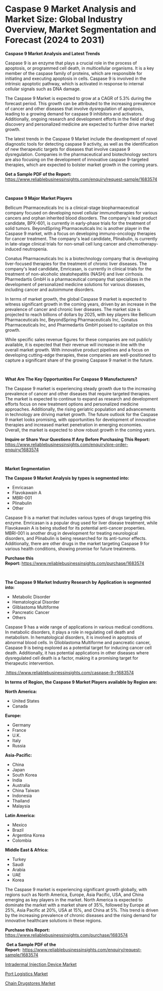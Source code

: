 <p><h1>Caspase 9 Market Analysis and Market Size: Global Industry Overview, Market Segmentation and Forecast (2024 to 2031)</h1></p><p><strong>Caspase 9 Market Analysis and Latest Trends</strong></p>
<p><p>Caspase 9 is an enzyme that plays a crucial role in the process of apoptosis, or programmed cell death, in multicellular organisms. It is a key member of the caspase family of proteins, which are responsible for initiating and executing apoptosis in cells. Caspase 9 is involved in the intrinsic apoptotic pathway, which is activated in response to internal cellular signals such as DNA damage.</p><p>The Caspase 9 Market is expected to grow at a CAGR of 5.3% during the forecast period. This growth can be attributed to the increasing prevalence of cancer and other diseases that involve dysregulation of apoptosis, leading to a growing demand for caspase 9 inhibitors and activators. Additionally, ongoing research and development efforts in the field of drug discovery and personalized medicine are expected to further drive market growth.</p><p>The latest trends in the Caspase 9 Market include the development of novel diagnostic tools for detecting caspase 9 activity, as well as the identification of new therapeutic targets for diseases that involve caspase 9 dysregulation. Companies in the pharmaceutical and biotechnology sectors are also focusing on the development of innovative caspase 9-targeted therapies, which are expected to bolster market growth in the coming years.</p></p>
<p><strong>Get a Sample PDF of the Report:&nbsp;</strong> <a href="https://www.reliablebusinessinsights.com/enquiry/request-sample/1683574">https://www.reliablebusinessinsights.com/enquiry/request-sample/1683574</a></p>
<p>&nbsp;</p>
<p><strong>Caspase 9 Major Market Players</strong></p>
<p><p>Bellicum Pharmaceuticals Inc is a clinical-stage biopharmaceutical company focused on developing novel cellular immunotherapies for various cancers and orphan inherited blood disorders. The company's lead product candidate, BPX-601, is currently in early-phase trials for the treatment of solid tumors. BeyondSpring Pharmaceuticals Inc is another player in the Caspase 9 market, with a focus on developing immuno-oncology therapies for cancer treatment. The company's lead candidate, Plinabulin, is currently in late-stage clinical trials for non-small cell lung cancer and chemotherapy-induced neutropenia.</p><p>Conatus Pharmaceuticals Inc is a biotechnology company that is developing liver-focused therapies for the treatment of chronic liver diseases. The company's lead candidate, Emricasan, is currently in clinical trials for the treatment of non-alcoholic steatohepatitis (NASH) and liver cirrhosis. Pharmedartis GmbH is a pharmaceutical company that specializes in the development of personalized medicine solutions for various diseases, including cancer and autoimmune disorders.</p><p>In terms of market growth, the global Caspase 9 market is expected to witness significant growth in the coming years, driven by an increase in the prevalence of cancer and chronic liver diseases. The market size is projected to reach billions of dollars by 2025, with key players like Bellicum Pharmaceuticals Inc, BeyondSpring Pharmaceuticals Inc, Conatus Pharmaceuticals Inc, and Pharmedartis GmbH poised to capitalize on this growth.</p><p>While specific sales revenue figures for these companies are not publicly available, it is expected that their revenue will increase in line with the overall market growth. With innovative product pipelines and a focus on developing cutting-edge therapies, these companies are well-positioned to capture a significant share of the growing Caspase 9 market in the future.</p></p>
<p>&nbsp;</p>
<p><strong>What Are The Key Opportunities For Caspase 9 Manufacturers?</strong></p>
<p><p>The Caspase 9 market is experiencing steady growth due to the increasing prevalence of cancer and other diseases that require targeted therapies. The market is expected to continue to expand as research and development efforts focus on new treatment options and personalized medicine approaches. Additionally, the rising geriatric population and advancements in technology are driving market growth. The future outlook for the Caspase 9 market looks promising, with opportunities for development of innovative therapies and increased market penetration in emerging economies. Overall, the market is expected to show robust growth in the coming years.</p></p>
<p><strong>Inquire or Share Your Questions If Any Before Purchasing This Report:</strong> <a href="https://www.reliablebusinessinsights.com/enquiry/pre-order-enquiry/1683574">https://www.reliablebusinessinsights.com/enquiry/pre-order-enquiry/1683574</a></p>
<p>&nbsp;</p>
<p><strong>Market Segmentation</strong></p>
<p><strong>The Caspase 9 Market Analysis by types is segmented into:</strong></p>
<p><ul><li>Emricasan</li><li>Flavokawain A</li><li>MBRI-001</li><li>Plinabulin</li><li>Other</li></ul></p>
<p><p>Caspase 9 is a market that includes various types of drugs targeting this enzyme. Emricasan is a popular drug used for liver disease treatment, while Flavokawain A is being studied for its potential anti-cancer properties. MBRI-001 is another drug in development for treating neurological disorders, and Plinabulin is being researched for its anti-tumor effects. Additionally, there are other drugs in the market targeting Caspase 9 for various health conditions, showing promise for future treatments.</p></p>
<p><strong>Purchase this Report:&nbsp;</strong><a href="https://www.reliablebusinessinsights.com/purchase/1683574">https://www.reliablebusinessinsights.com/purchase/1683574</a></p>
<p>&nbsp;</p>
<p><strong>The Caspase 9 Market Industry Research by Application is segmented into:</strong></p>
<p><ul><li>Metabolic Disorder</li><li>Hematological Disorder</li><li>Gliblastoma Multiforme</li><li>Pancreatic Cancer</li><li>Others</li></ul></p>
<p><p>Caspase 9 has a wide range of applications in various medical conditions. In metabolic disorders, it plays a role in regulating cell death and metabolism. In hematological disorders, it is involved in apoptosis of abnormal blood cells. In Glioblastoma Multiforme and pancreatic cancer, Caspase 9 is being explored as a potential target for inducing cancer cell death. Additionally, it has potential applications in other diseases where dysregulated cell death is a factor, making it a promising target for therapeutic intervention.</p></p>
<p><a href="https://www.reliablebusinessinsights.com/caspase-9-r1683574">&nbsp;https://www.reliablebusinessinsights.com/caspase-9-r1683574</a></p>
<p><strong>In terms of Region, the Caspase 9 Market Players available by Region are:</strong></p>
<p>
    <p> <strong> North America: </strong>
        <ul>
            <li>United States</li>
            <li>Canada</li>
        </ul>
        </p> 
    <p> <strong> Europe: </strong>
        <ul>
            <li>Germany</li>
            <li>France</li>
            <li>U.K.</li>
            <li>Italy</li>
            <li>Russia</li>
        </ul>
        </p> 
    <p> <strong> Asia-Pacific: </strong>
        <ul>
            <li>China</li>
            <li>Japan</li>
            <li>South Korea</li>
            <li>India</li>
            <li>Australia</li>
            <li>China Taiwan</li>
            <li>Indonesia</li>
            <li>Thailand</li>
            <li>Malaysia</li>
        </ul>
        </p> 
    <p> <strong> Latin America: </strong>
        <ul>
            <li>Mexico</li>
            <li>Brazil</li>
            <li>Argentina Korea</li>
            <li>Colombia</li>
        </ul>
        </p> 
    <p> <strong> Middle East & Africa: </strong>
        <ul>
            <li>Turkey</li>
            <li>Saudi</li>
            <li>Arabia</li>
            <li>UAE</li>
            <li>Korea</li>
        </ul>
    </p>
    </p>
<p><p>The Caspase 9 market is experiencing significant growth globally, with regions such as North America, Europe, Asia Pacific, USA, and China emerging as key players in the market. North America is expected to dominate the market with a market share of 35%, followed by Europe at 25%, Asia Pacific at 20%, USA at 15%, and China at 5%. This trend is driven by the increasing prevalence of chronic diseases and the rising demand for innovative healthcare solutions in these regions.</p></p>
<p><strong>Purchase this Report: </strong><a href="https://www.reliablebusinessinsights.com/purchase/1683574">https://www.reliablebusinessinsights.com/purchase/1683574</a></p>
<p>&nbsp;<strong>Get a Sample PDF of the Report:&nbsp;&nbsp;</strong><a href="https://www.reliablebusinessinsights.com/enquiry/request-sample/1683574">https://www.reliablebusinessinsights.com/enquiry/request-sample/1683574</a></p>
<p><strong></strong></p>
<p><p><a href="https://view.publitas.com/reportprime-1/global-intradermal-injection-device-market-is-projected-to-grow-at-a-cagr-of-4-forcasted-for-period-from-2024-to-2031/">Intradermal Injection Device Market</a></p><p><a href="https://github.com/amirvaghari/Market-Research-Report-List-1/blob/main/port-logistics-market.md">Port Logistics Market</a></p><p><a href="https://github.com/JennyferFeil2023/Market-Research-Report-List-1/blob/main/chain-drugstores-market.md">Chain Drugstores Market</a></p></p>